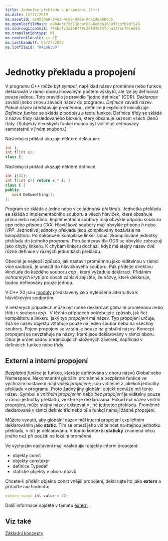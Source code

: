 ```yaml
---
title: Jednotky překladu a propojení (C++)
ms.date: 12/11/2019
ms.assetid: a6493ba0-24e2-4c89-956e-9da1dea660cb
ms.openlocfilehash: e964a3c70c138caf8848e6a6366097cbfb90f548
ms.sourcegitcommit: f7ebdfc3a260778c2ef938747cba1376c70ced15
ms.translationtype: MT
ms.contentlocale: cs-CZ
ms.lasthandoff: 05/27/2020
ms.locfileid: "84108390"
---
```

# <a name="translation-units-and-linkage"></a>Jednotky překladu a propojení

V programu C++ může být *symbol*, například název proměnné nebo funkce, deklarován v rámci oboru libovolným počtem výskytů, ale lze jej definovat pouze jednou. Toto pravidlo je pravidlo "jedno definice" (ODR). *Deklarace* zavádí (nebo znovu zavádí) název do programu. *Definice* zavádí název. Pokud název představuje proměnnou, definice ji explicitně inicializuje. *Definice funkce* se skládá z podpisu a textu funkce. Definice třídy se skládá z názvu třídy následovaného blokem, který obsahuje seznam všech členů třídy. (Subjekty členských funkcí mohou být volitelně definovány samostatně v jiném souboru.)

Následující příklad ukazuje některé deklarace:

```cpp
int i;
int f(int x);
class C;
```

Následující příklad ukazuje některé definice:

```cpp
int i{42};
int f(int x){ return x * i; }
class C {
public:
   void DoSomething();
};
```

Program se skládá z jedné nebo více *jednotek překladu*. Jednotka překladu se skládá z implementačního souboru a všech hlaviček, které obsahuje přímo nebo nepřímo. Implementační soubory mají obvykle příponu souboru *cpp* nebo *příponu CXX*. Hlavičkové soubory mají obvykle příponu *h* nebo *HPP*. Jednotlivé jednotky překladu jsou kompilovány nezávisle na kompilátoru. Po dokončení kompilace linker sloučí zkompilované jednotky překladu do jednoho *programu*. Porušení pravidla ODR se obvykle zobrazují jako chyby linkeru. K chybám linkeru dochází, když má stejný název dvě různé definice v různých jednotkách překladu.

Obecně je nejlepší způsob, jak nastavit proměnnou jako viditelnou v rámci více souborů, je umístit do hlavičkového souboru. Pak přidejte direktivu #include do každého souboru *cpp* , který vyžaduje deklaraci. Přidáním *ochranných krytí* pro obsah záhlaví zajistíte, že názvy, které deklaruje, budou definovány pouze jednou.

V C++ 20 jsou [moduly](modules-cpp.md) představeny jako Vylepšená alternativa k hlavičkovým souborům.

V některých případech může být nutné deklarovat globální proměnnou nebo třídu v souboru *cpp* . V těchto případech potřebujete způsob, jak říct kompilátoru a linkeru, jaký typ *propojení* má název. Typ propojení určuje, zda se název objektu vztahuje pouze na jeden soubor nebo na všechny soubory. Pojem propojení se vztahuje pouze na globální názvy. Koncept propojení se nevztahuje na názvy, které jsou deklarovány v rámci oboru. Obor je určen sadou ohraničujících složených závorek, například v definicích funkce nebo třídy.

## <a name="external-vs-internal-linkage"></a>Externí a interní propojení

*Bezplatná funkce* je funkce, která je definována v oboru názvů Global nebo Namespace. Nekonstantní globální proměnné a bezplatné funkce ve výchozím nastavení mají *vnější propojení*; jsou viditelné z jakékoli jednotky překladu v programu. Proto žádný jiný globální objekt nemůže mít tento název. Symbol s *vnitřním propojením* nebo *bez propojení* je viditelný pouze v rámci jednotky překladu, ve které je deklarována. Pokud má název vnitřní propojení, může stejný název existovat v jiné jednotce překladu. Proměnné deklarované v rámci definic tříd nebo těla funkcí nemají žádné propojení.

Můžete vynutit, aby globální název měl interní propojení explicitním deklarováním jako **static**. Tím se omezí jeho viditelnost na stejnou jednotku překladu, v níž je deklarována. V tomto kontextu **statický** znamená něco jiného než při použití na lokální proměnné.

Ve výchozím nastavení mají následující objekty interní propojení:

- objekty const
- objekty constexpr
- definice Typedef
- statické objekty v oboru názvů

Chcete-li přidělit objektu const vnější propojení, deklarujte ho jako **extern** a přiřaďte mu hodnotu:

```cpp
extern const int value = 42;
```

Další informace najdete v tématu [extern](extern-cpp.md) .

## <a name="see-also"></a>Viz také

[Základní koncepty](../cpp/basic-concepts-cpp.md)
